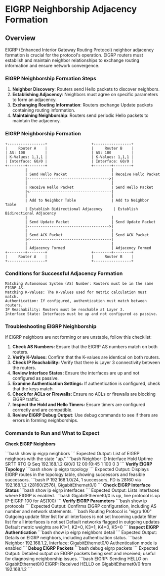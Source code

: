# EIGRP Neighborship Adjacency Formation

## Overview

EIGRP (Enhanced Interior Gateway Routing Protocol) neighbor adjacency formation is crucial for the protocol's operation. EIGRP routers must establish and maintain neighbor relationships to exchange routing information and ensure network convergence.

### EIGRP Neighborship Formation Steps

1. **Neighbor Discovery**: Routers send Hello packets to discover neighbors.
2. **Establishing Adjacency**: Neighbors must agree on specific parameters to form an adjacency.
3. **Exchanging Routing Information**: Routers exchange Update packets containing routing information.
4. **Maintaining Neighborship**: Routers send periodic Hello packets to maintain the adjacency.

### EIGRP Neighborship Formation

```
+-----------------+                    +-----------------+
|     Router A    |                    |     Router B    |
| AS: 100         |                    | AS: 100         |
| K-Values: 1,1,1 |                    | K-Values: 1,1,1 |
| Interface: G0/0 |                    | Interface: G0/0 |
+--------+--------+                    +--------+--------+
         |                                      |
         | Send Hello Packet                    | Receive Hello Packet
         |------------------------------------->|
         |                                      |
         | Receive Hello Packet                 | Send Hello Packet
         |<-------------------------------------|
         |                                      |
         | Add to Neighbor Table                | Add to Neighbor Table
         | Establish Bidirectional Adjacency     | Establish Bidirectional Adjacency
         |                                      |
         | Send Update Packet                   | Send Update Packet
         |------------------------------------->|
         |                                      |
         | Send ACK Packet                      | Send ACK Packet
         |<-------------------------------------|
         |                                      |
         | Adjacency Formed                     | Adjacency Formed
+--------+--------+                    +--------+--------+
|     Router A    |                    |     Router B    |
+-----------------+                    +-----------------+
```
### Conditions for Successful Adjacency Formation

    Matching Autonomous System (AS) Number: Routers must be in the same EIGRP AS.
    Matching K-Values: The K-values used for metric calculation must match.
    Authentication: If configured, authentication must match between routers.
    IP Reachability: Routers must be reachable at Layer 3.
    Interface State: Interfaces must be up and not configured as passive.

### Troubleshooting EIGRP Neighborship

If EIGRP neighbors are not forming or are unstable, follow this checklist:

1. **Check AS Numbers:** Ensure that the EIGRP AS numbers match on both routers.
2. **Verify K-Values:** Confirm that the K-values are identical on both routers.
3. **Check IP Reachability:** Verify that there is Layer 3 connectivity between the routers.
4. **Review Interface States:** Ensure the interfaces are up and not configured as passive.
5. **Examine Authentication Settings:** If authentication is configured, check that the keys match.
6. **Check for ACLs or Firewalls:** Ensure no ACLs or firewalls are blocking EIGRP traffic.
7. **Inspect the Hold and Hello Timers:** Ensure timers are configured correctly and are compatible.
8. **Review EIGRP Debug Output:** Use debug commands to see if there are errors in forming neighborships.

### Commands to Run and What to Expect

**Check EIGRP Neighbors**

\```bash 
show ip eigrp neighbors
\```
Expected Output: List of EIGRP neighbors with the state "up."
\```bash 
Neighbor ID     Interface       Hold   Uptime   SRTT   RTO   Q  Seq
192.168.1.2     Gi0/0           12     00:10:45 1      100   0  3
\```
**Verify EIGRP Topology**
\```bash 
show ip eigrp topology
\```
Expected Output: Displays EIGRP routes in the topology table, showing successors and feasible successors.
\```bash 
P 192.168.1.0/24, 1 successors, FD is 28160
   via 192.168.1.2 (28160/2576), GigabitEthernet0/0
\```
**Check EIGRP Interface Status**
\```bash 
show ip eigrp interfaces
\```
Expected Output: Lists interfaces where EIGRP is enabled.
\```bash 
GigabitEthernet0/0 is up, line protocol is up
IP-EIGRP 100 for AS(100)
\```
**Verify EIGRP Parameters**
\```bash 
show ip protocols
\```
Expected Output: Confirms EIGRP configuration, including AS number and network statements.
\```bash 
Routing Protocol is "eigrp 100"
  Outgoing update filter list for all interfaces is not set
  Incoming update filter list for all interfaces is not set
  Default networks flagged in outgoing updates
  Default metric weights are K1=1, K2=0, K3=1, K4=0, K5=0
\```
**Inspect EIGRP Authentication**
\```bash 
show ip eigrp neighbors detail
\```
Expected Output: Details on EIGRP neighbors, including authentication status.
\```bash 
Neighbor 192.168.1.2, Interface: GigabitEthernet0/0
Authentication mode is enabled
\```
**Debug EIGRP Packets**
\```bash 
debug eigrp packets
\```
Expected Output: Detailed output on EIGRP packets being sent and received; useful for diagnosing neighborship issues.
\```bash 
EIGRP: Sending HELLO on GigabitEthernet0/0
EIGRP: Received HELLO on GigabitEthernet0/0 from 192.168.1.2
\```
